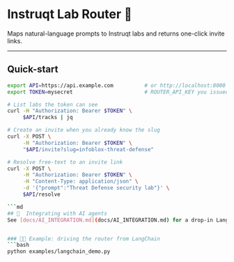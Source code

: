 # Instruqt Lab Router 🚀

Maps natural-language prompts to Instruqt labs and returns one-click invite links.

---

## Quick-start

```bash
export API=https://api.example.com          # or http://localhost:8000
export TOKEN=mysecret                       # ROUTER_API_KEY you issued

# List labs the token can see
curl -H "Authorization: Bearer $TOKEN" \
     $API/tracks | jq

# Create an invite when you already know the slug
curl -X POST \
     -H "Authorization: Bearer $TOKEN" \
     "$API/invite?slug=infoblox-threat-defense"

# Resolve free-text to an invite link
curl -X POST \
     -H "Authorization: Bearer $TOKEN" \
     -H "Content-Type: application/json" \
     -d '{"prompt":"Threat Defense security lab"}' \
     $API/resolve

```md
## 🤖  Integrating with AI agents
See [docs/AI_INTEGRATION.md](docs/AI_INTEGRATION.md) for a drop-in LangChain example.


### 🧑‍💻 Example: driving the router from LangChain
```bash
python examples/langchain_demo.py